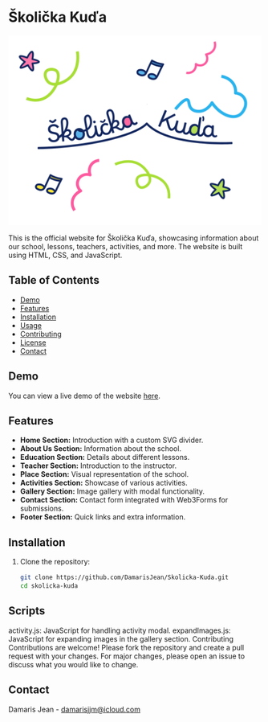 # Školička Kuďa

![Home Image](images/M.png)


This is the official website for Školička Kuďa, showcasing information about our school, lessons, teachers, activities, and more. The website is built using HTML, CSS, and JavaScript.

## Table of Contents
- [Demo](#demo)
- [Features](#features)
- [Installation](#installation)
- [Usage](#usage)
- [Contributing](#contributing)
- [License](#license)
- [Contact](#contact)

## Demo

You can view a live demo of the website [here](#).

## Features

- **Home Section:** Introduction with a custom SVG divider.
- **About Us Section:** Information about the school.
- **Education Section:** Details about different lessons.
- **Teacher Section:** Introduction to the instructor.
- **Place Section:** Visual representation of the school.
- **Activities Section:** Showcase of various activities.
- **Gallery Section:** Image gallery with modal functionality.
- **Contact Section:** Contact form integrated with Web3Forms for submissions.
- **Footer Section:** Quick links and extra information.

## Installation

1. Clone the repository:
   ```sh
   git clone https://github.com/DamarisJean/Skolicka-Kuda.git
   cd skolicka-kuda

   
## Scripts
activity.js: JavaScript for handling activity modal.
expandImages.js: JavaScript for expanding images in the gallery section.
Contributing
Contributions are welcome! Please fork the repository and create a pull request with your changes. For major changes, please open an issue to discuss what you would like to change.

## Contact
Damaris Jean - damarisjjm@icloud.com



